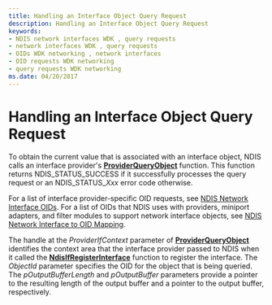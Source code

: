 ```yaml
---
title: Handling an Interface Object Query Request
description: Handling an Interface Object Query Request
keywords:
- NDIS network interfaces WDK , query requests
- network interfaces WDK , query requests
- OIDs WDK networking , network interfaces
- OID requests WDK networking
- query requests WDK networking
ms.date: 04/20/2017
---
```


# Handling an Interface Object Query Request





To obtain the current value that is associated with an interface object, NDIS calls an interface provider's [**ProviderQueryObject**](/windows-hardware/drivers/ddi/ndis/nc-ndis-if_query_object) function. This function returns NDIS\_STATUS\_SUCCESS if it successfully processes the query request or an NDIS\_STATUS\_*Xxx* error code otherwise.

For a list of interface provider-specific OID requests, see [NDIS Network Interface OIDs](./ndis-network-interface-oids.md). For a list of OIDs that NDIS uses with providers, miniport adapters, and filter modules to support network interface objects, see [NDIS Network Interface to OID Mapping](mapping-of-ndis-network-interfaces-to-ndis-oids.md).

The handle at the *ProviderIfContext* parameter of [**ProviderQueryObject**](/windows-hardware/drivers/ddi/ndis/nc-ndis-if_query_object) identifies the context area that the interface provider passed to NDIS when it called the [**NdisIfRegisterInterface**](/windows-hardware/drivers/ddi/ndis/nf-ndis-ndisifregisterinterface) function to register the interface. The *ObjectId* parameter specifies the OID for the object that is being queried. The *pOutputBufferLength* and *pOutputBuffer* parameters provide a pointer to the resulting length of the output buffer and a pointer to the output buffer, respectively.

 

